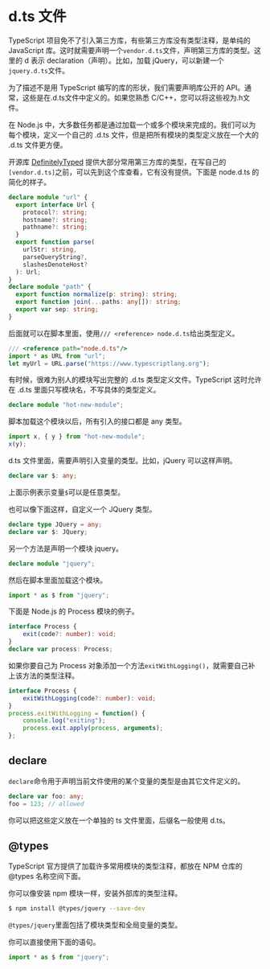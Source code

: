 # d.ts 文件

TypeScript 项目免不了引入第三方库，有些第三方库没有类型注释，是单纯的 JavaScript 库。这时就需要声明一个`vendor.d.ts`文件，声明第三方库的类型。这里的 d 表示 declaration（声明）。比如，加载 jQuery，可以新建一个`jquery.d.ts`文件。

为了描述不是用 TypeScript 编写的库的形状，我们需要声明库公开的 API。通常，这些是在.d.ts文件中定义的。如果您熟悉 C/C++，您可以将这些视为.h文件。

在 Node.js 中，大多数任务都是通过加载一个或多个模块来完成的。我们可以为每个模块，定义一个自己的 .d.ts 文件，但是把所有模块的类型定义放在一个大的 .d.ts 文件更方便。



开源库 [DefinitelyTyped](https://github.com/DefinitelyTyped/DefinitelyTyped) 提供大部分常用第三方库的类型，在写自己的`[vendor.d.ts]`之前，可以先到这个库查看，它有没有提供。下面是 node.d.ts 的简化的样子。

```typescript
declare module "url" {
  export interface Url {
    protocol?: string;
    hostname?: string;
    pathname?: string;
  }
  export function parse(
    urlStr: string,
    parseQueryString?,
    slashesDenoteHost?
  ): Url;
}
declare module "path" {
  export function normalize(p: string): string;
  export function join(...paths: any[]): string;
  export var sep: string;
}
```

后面就可以在脚本里面，使用`/// <reference> node.d.ts`给出类型定义。

```typescript
/// <reference path="node.d.ts"/>
import * as URL from "url";
let myUrl = URL.parse("https://www.typescriptlang.org");
```

有时候，很难为别人的模块写出完整的 .d.ts 类型定义文件。TypeScript 这时允许在 .d.ts 里面只写模块名，不写具体的类型定义。

```typescript
declare module "hot-new-module";
```

脚本加载这个模块以后，所有引入的接口都是 any 类型。

```typescript
import x, { y } from "hot-new-module";
x(y);
```

d.ts 文件里面，需要声明引入变量的类型。比如，jQuery 可以这样声明。

```typescript
declare var $: any;
```

上面示例表示变量`$`可以是任意类型。

也可以像下面这样，自定义一个 JQuery 类型。

```typescript
declare type JQuery = any;
declare var $: JQuery;
```

另一个方法是声明一个模块 jquery。

```typescript
declare module "jquery";
```

然后在脚本里面加载这个模块。

```typescript
import * as $ from "jquery";
```

下面是 Node.js 的 Process 模块的例子。

```typescript
interface Process {
    exit(code?: number): void;
}
declare var process: Process;
```

如果你要自己为 Process 对象添加一个方法`exitWithLogging()`，就需要自己补上该方法的类型注释。

```typescript
interface Process {
    exitWithLogging(code?: number): void;
}
process.exitWithLogging = function() {
    console.log("exiting");
    process.exit.apply(process, arguments);
};
```

## declare

`declare`命令用于声明当前文件使用的某个变量的类型是由其它文件定义的。

```typescript
declare var foo: any;
foo = 123; // allowed
```

你可以把这些定义放在一个单独的 ts 文件里面，后缀名一般使用 d.ts。

## @types

TypeScript 官方提供了加载许多常用模块的类型注释，都放在 NPM 仓库的 @types 名称空间下面。

你可以像安装 npm 模块一样，安装外部库的类型注释。

```bash
$ npm install @types/jquery --save-dev
```

`@types/jquery`里面包括了模块类型和全局变量的类型。

你可以直接使用下面的语句。

```typescript
import * as $ from "jquery";
```



